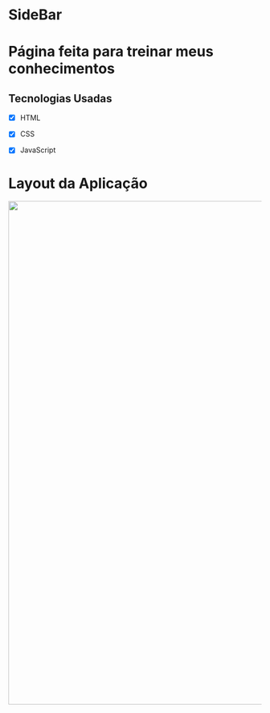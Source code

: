 # SideBar


# Página feita para treinar meus conhecimentos

## Tecnologias Usadas

- [x] HTML
- [x] CSS
- [x] JavaScript



# Layout da Aplicação

<img src="./assets/for_readme/2022-01-31%2021-55-49.mkv" width="1000"/>

